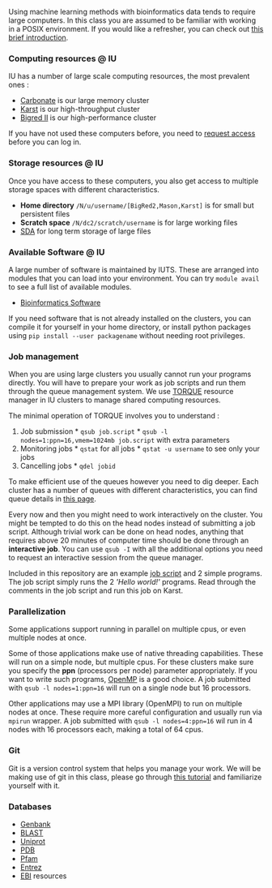 Using machine learning methods with bioinformatics data tends to require large computers.
In this class you are assumed to be familiar with working in a POSIX environment.
If you would like a refresher, you can check out [this brief introduction](unix.md).

### Computing resources @ IU

IU has a number of large scale computing resources, the most prevalent ones :

  * [Carbonate](https://kb.iu.edu/d/aolp) is our large memory cluster
  * [Karst](https://kb.iu.edu/d/bezu) is our high-throughput cluster
  * [Bigred II](https://kb.iu.edu/d/bcqt) is our high-performance cluster

If you have not used these computers before, you need to  [request access](https://access.iu.edu/Accounts/Create) before you can log in.

### Storage resources @ IU

Once you have access to these computers, you also get access to multiple storage spaces with different characteristics.

  * **Home directory** `/N/u/username/[BigRed2,Mason,Karst]` is for small but persistent files
  * **Scratch space** `/N/dc2/scratch/username` is for large working files
  * [SDA](https://kb.iu.edu/d/aiyi) for long term storage of large files

### Available Software @ IU

A large number of software is maintained by IUTS.
These are arranged into modules that you can load into your environment.
You can try `module avail` to see a full list of available modules.

  * [Bioinformatics Software](https://kb.iu.edu/d/alei)

If you need software that is not already installed on the clusters, you can compile it for yourself in your home directory, or install python packages using `pip install --user packagename` without needing root privileges.

### Job management

When you are using large clusters you usually cannot run your programs directly.
You will have to prepare your work as job scripts and run them through the queue management system.
We use [TORQUE](https://kb.iu.edu/d/avmy) resource manager in IU clusters to manage shared computing resources.

The minimal operation of TORQUE involves you to understand :

  1. Job submission
    * `qsub job.script`
    * `qsub -l nodes=1:ppn=16,vmem=1024mb job.script` with extra parameters
  2. Monitoring jobs
    * `qstat` for all jobs
    * `qstat -u username` to see only your jobs
  3. Cancelling jobs
    * `qdel jobid`  

To make efficient use of the queues however you need to dig deeper.
Each cluster has a number of queues with different characteristics, you can find queue details in [this  page](https://kb.iu.edu/d/avmy).

Every now and then you might need to work interactively on the cluster.
You might be tempted to do this on the head nodes instead of submitting a job script.
Although trivial work can be done on head nodes, anything that requires above 20 minutes of computer time should be done through an **interactive job**.
You can use `qsub -I` with all the additional options you need to request an interactive session from the queue manager.

Included in this repository are an example [job script](job.sh) and 2 simple programs.
The job script simply runs the 2 *'Hello world!'* programs.
Read through the comments in the job script and run this job on Karst.  

### Parallelization

Some applications support running in parallel on multiple cpus, or even multiple nodes at once.

Some of those applications make use of native threading capabilities.
These will run on a simple node, but multiple cpus.
For these clusters make sure you specify the **ppn** (processors per node) parameter appropriately.
If you want to write such programs, [OpenMP](http://www.codeproject.com/Articles/60176/A-Beginner-s-Primer-to-OpenMP) is a good choice.
A job submitted with `qsub -l nodes=1:ppn=16` will run on a single node but 16 processors.

Other applications may use a MPI library (OpenMPI) to run on multiple nodes at once.
These require more careful configuration and usually run via `mpirun` wrapper.
A job submitted with `qsub -l nodes=4:ppn=16` wil run in 4 nodes with 16 processors each, making a total of 64 cpus.

### Git

Git is a version control system that helps you manage your work.
We will be making use of git in this class, please go through [this tutorial](git.md) and familiarize yourself with it.

### Databases

  * [Genbank](https://www.ncbi.nlm.nih.gov/genbank/)
  * [BLAST](https://blast.ncbi.nlm.nih.gov)
  * [Uniprot](http://www.uniprot.org/)
  * [PDB](http://www.rcsb.org/pdb/home/home.do)
  * [Pfam](http://pfam.xfam.org/)
  * [Entrez](https://www.ncbi.nlm.nih.gov/gquery/gquery.fcgi)
  * [EBI](https://www.ebi.ac.uk/services) resources
